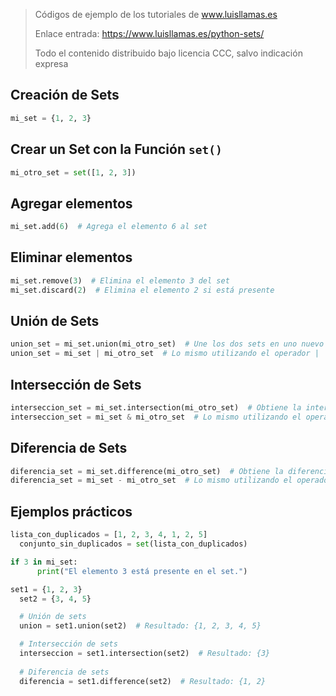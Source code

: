 > Códigos de ejemplo de los tutoriales de www.luisllamas.es
>
> Enlace entrada: https://www.luisllamas.es/python-sets/
>
> Todo el contenido distribuido bajo licencia CCC, salvo indicación expresa

## Creación de Sets
```python
mi_set = {1, 2, 3}
```


## Crear un Set con la Función `set()`
```python
mi_otro_set = set([1, 2, 3])
```


## Agregar elementos
```python
mi_set.add(6)  # Agrega el elemento 6 al set
```


## Eliminar elementos
```python
mi_set.remove(3)  # Elimina el elemento 3 del set
mi_set.discard(2)  # Elimina el elemento 2 si está presente
```


## Unión de Sets
```python
union_set = mi_set.union(mi_otro_set)  # Une los dos sets en uno nuevo
union_set = mi_set | mi_otro_set  # Lo mismo utilizando el operador |
```


## Intersección de Sets
```python
interseccion_set = mi_set.intersection(mi_otro_set)  # Obtiene la intersección de los sets
interseccion_set = mi_set & mi_otro_set  # Lo mismo utilizando el operador &
```


## Diferencia de Sets
```python
diferencia_set = mi_set.difference(mi_otro_set)  # Obtiene la diferencia entre los sets
diferencia_set = mi_set - mi_otro_set  # Lo mismo utilizando el operador -
```


## Ejemplos prácticos
```python
lista_con_duplicados = [1, 2, 3, 4, 1, 2, 5]
  conjunto_sin_duplicados = set(lista_con_duplicados)
```

```python
if 3 in mi_set:
      print("El elemento 3 está presente en el set.")
```

```python
set1 = {1, 2, 3}
  set2 = {3, 4, 5}

  # Unión de sets
  union = set1.union(set2)  # Resultado: {1, 2, 3, 4, 5}

  # Intersección de sets
  interseccion = set1.intersection(set2)  # Resultado: {3}
  
  # Diferencia de sets
  diferencia = set1.difference(set2)  # Resultado: {1, 2}
```


